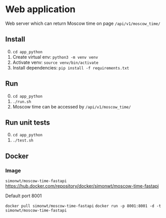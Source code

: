 # Web application
Web server which can return Moscow time on page `/api/v1/moscow_time/`

## Install
0. `cd app_python`
1. Create virtual env: `python3 -m venv venv`
2. Activate venv: `source venv/bin/activate`
3. Install dependencies: `pip install -f requirements.txt`

## Run
0. `cd app_python` 
1. `./run.sh`
2. Moscow time can be accessed by `/api/v1/moscow_time/` 

## Run unit tests
0. `cd app_python` 
1. `./test.sh`

## Docker

### Image
`simonwt/moscow-time-fastapi`
https://hub.docker.com/repository/docker/simonwt/moscow-time-fastapi

Default port 8001

`docker pull simonwt/moscow-time-fastapi`
`docker run -p 8001:8001 -d -t simonwt/moscow-time-fastapi`